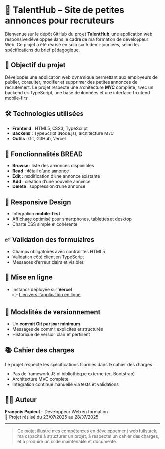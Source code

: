# 📣 TalentHub – Site de petites annonces pour recruteurs

Bienvenue sur le dépôt GitHub du projet **TalentHub**, une application web responsive développée dans le cadre de ma formation de développeur Web. Ce projet a été réalisé en solo sur 5 demi-journées, selon les spécifications du brief pédagogique.

## 🎯 Objectif du projet

Développer une application web dynamique permettant aux employeurs de publier, consulter, modifier et supprimer des petites annonces de recrutement. Le projet respecte une architecture **MVC** complète, avec un backend en TypeScript, une base de données et une interface frontend mobile-first.

## 🛠️ Technologies utilisées

- **Frontend** : HTML5, CSS3, TypeScript
- **Backend** : TypeScript (Node.js), architecture MVC
- **Outils** : Git, GitHub, Vercel


## 🔄 Fonctionnalités BREAD

- **Browse** : liste des annonces disponibles
- **Read** : détail d’une annonce
- **Edit** : modification d’une annonce existante
- **Add** : création d’une nouvelle annonce
- **Delete** : suppression d’une annonce

## 📱 Responsive Design

- Intégration **mobile-first**
- Affichage optimisé pour smartphones, tablettes et desktop
- Charte CSS simple et cohérente

## ✅ Validation des formulaires

- Champs obligatoires avec contraintes HTML5
- Validation côté client en TypeScript
- Messages d’erreur clairs et visibles

## 🚀 Mise en ligne

- Instance déployée sur **Vercel**  
👉 [Lien vers l'application en ligne](https://ton-nom-utilisateur.github.io/talentconnect)

## 📌 Modalités de versionnement

- Un **commit Git par jour minimum**
- Messages de commit explicites et structurés
- Historique de version clair et pertinent

## 📚 Cahier des charges

Le projet respecte les spécifications fournies dans le cahier des charges :
- Pas de framework JS ni bibliothèque externe (ex. Bootstrap)
- Architecture MVC complète
- Intégration continue manuelle via tests et validations

## 👨‍💻 Auteur

**François Popieul** – Développeur Web en formation  
📅 Projet réalisé du 23/07/2025 au 28/07/2025

---

> Ce projet illustre mes compétences en développement web fullstack, ma capacité à structurer un projet, à respecter un cahier des charges, et à produire un code maintenable et documenté.


